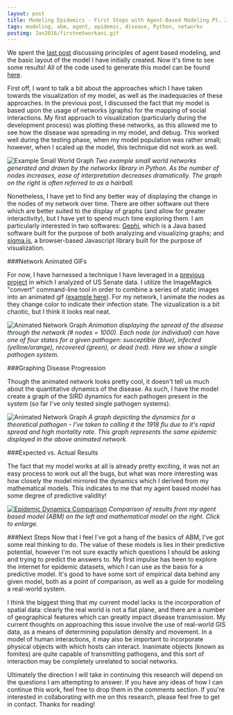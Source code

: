 ```yaml
---
layout: post
title: Modeling Epidemics - First Steps with Agent-Based Modeling Pt. 2
tags: modeling, abm, agent, epidemic, disease, Python, networkx
postimg: Jan2016/firstnetworkani.gif
---
```

We spent the [last post](http://jpoles1.github.io/blog/2016/01/01/First-Steps-ABM/) discussing principles of agent based modeling, and the basic layout of the model I have initially created. Now it's time to see some results! All of the code used to generate this model can be found [here](https://github.com/jpoles1/disease/blob/master/model2.py).

First off, I want to talk a bit about the approaches which I have taken towards the visualization of my model, as well as the inadequacies of these approaches. In the previous post, I discussed the fact that my model is based upon the usage of networks (graphs) for the mapping of social interactions. My first approach to visualization (particularly during the development process) was plotting these networks, as this allowed me to see how the disease was spreading in my model, and debug. This worked well during the testing phase, when my model population was rather small; however, when I scaled up the model, this technique did not work as well.

![Example Small World Graph](/blog/public/img/Jan2016/exsmallworld.png)
_Two example small world networks generated and drawn by the networkx library in Python. As the number of nodes increases, ease of interpretation decreases dramatically. The graph on the right is often referred to as a hairball._

Nonetheless, I have yet to find any better way of displaying the change in the nodes of my network over time. There are other software out there which are better suited to the display of graphs (and allow for greater interactivity), but I have yet to spend much time exploring them. I am particularly interested in two softwares: [Gephi](https://gephi.org/), which is a Java based software built for the purpose of both analyzing and visualizing graphs; and [sigma.js](http://sigmajs.org/), a browser-based Javascript library built for the purpose of visualization.

###Network Animated GIFs

For now, I have harnessed a technique I have leveraged in a [previous project](https://github.com/jpoles1/finalStat405) in which I analyzed of US Senate data. I utilize the ImageMagick "convert" command-line tool in order to combine a series of static images into an animated gif ([example here](https://raw.githubusercontent.com/jpoles1/finalStat405/master/figures/mapSeries/missed/map.gif)). For my network, I animate the nodes as they change color to indicate their infection state. The vizualization is a bit chaotic, but I think it looks real neat.

![Animated Network Graph](/blog/public/img/Jan2016/firstnetworkani.gif)
_Animation displaying the spread of the disease through the network (# nodes = 1000). Each node (or individual) can have one of four states for a given pathogen: susceptible (blue), infected (yellow/orange), recovered (green), or dead (red). Here we show a single pathogen system._

<!-- more -->

###Graphing Disease Progression

Though the animated network looks pretty cool, it doesn't tell us much about the quantitative dynamics of the disease. As such, I have the model create a graph of the SIRD dynamics for each pathogen present in the system (so far I've only tested single pathogen systems).

![Animated Network Graph](/blog/public/img/Jan2016/abmepidynamics.png)
_A graph depicting the dynamics for a theoretical pathogen - I've taken to calling it the 1918 flu due to it's rapid spread and high mortality rate. This graph represents the same epidemic displayed in the above animated network._

###Expected vs. Actual Results

The fact that my model works at all is already pretty exciting, it was not an easy process to work out all the bugs, but what was more interesting was how closely the model mirrored the dynamics which I derived from my mathematical models. This indicates to me that my agent based model has some degree of predictive validity!

<a href="/blog/public/img/Jan2016/dynamicscomparison.png" target="_blank">![Epidemic Dynamics Comparison](/blog/public/img/Jan2016/dynamicscomparison.png)</a>
_Comparison of results from my agent based model (ABM) on the left and mathematical model on the right. Click to enlarge._

###Next Steps
Now that I feel I've got a hang of the basics of ABM, I've got some real thinking to do. The value of these models is lies in their predictive potential, however I'm not sure exactly which questions I should be asking and trying to predict the answers to. My first impulse has been to explore the internet for epidemic datasets, which I can use as the basis for a predictive model. It's good to have some sort of empirical data behind any given model, both as a point of comparison, as well as a guide for modeling a real-world system.

I think the biggest thing that my current model lacks is the incorporation of spatial data: clearly the real world is not a flat plane, and there are a number of geographical features which can greatly impact disease transmission. My current thoughts on approaching this issue involve the use of real-world GIS data, as a means of determining population density and movement.  In a model of human interactions, it may also be important to incorporate physical objects with which hosts can interact. Inanimate objects (known as fomites) are quite capable of transmitting pathogens, and this sort of interaction may be completely unrelated to social networks.

Ultimately the direction I will take in continuing this research will depend on the questions I am attempting to answer. If you have any ideas of how I can continue this work, feel free to drop them in the comments section. If you're interested in collaborating with me on this research, please feel free to get in contact. Thanks for reading!
